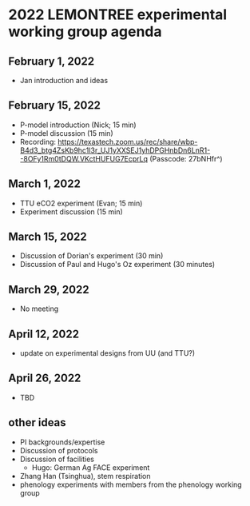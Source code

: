 # 2022 LEMONTREE experimental working group agenda

## February 1, 2022
- Jan introduction and ideas

## February 15, 2022
- P-model introduction (Nick; 15 min)
- P-model discussion (15 min)
- Recording: https://texastech.zoom.us/rec/share/wbp-B4d3_btg4ZsKb9hc1I3r_UJ1yXXSEJ1yhDPGHnbDn6LnR1--8OFy1Rm0tDQW.VKctHUFUG7EcprLq (Passcode: 27bNHfr^)

## March 1, 2022
- TTU eCO2 experiment (Evan; 15 min)
- Experiment discussion (15 min)

## March 15, 2022
- Discussion of Dorian's experiment (30 min)
- Discussion of Paul and Hugo's Oz experiment (30 minutes)

## March 29, 2022
- No meeting

## April 12, 2022
- update on experimental designs from UU (and TTU?)

## April 26, 2022
- TBD

## other ideas
- PI backgrounds/expertise
- Discussion of protocols
- Discussion of facilities
	- Hugo: German Ag FACE experiment
- Zhang Han (Tsinghua), stem respiration
- phenology experiments with members from the phenology working group

